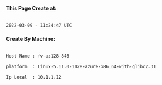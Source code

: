 
   
#### This Page Create at:

```bash

2022-03-09 - 11:24:47 UTC

```

#### Create By Machine:

```bash

Host Name : fv-az128-846

platform  : Linux-5.11.0-1028-azure-x86_64-with-glibc2.31

Ip Local  : 10.1.1.12

```

